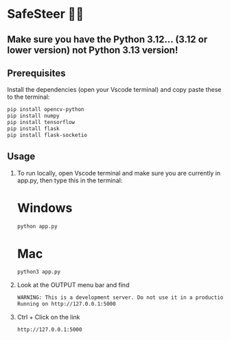 # SafeSteer 👀🚗

## Make sure you have the Python 3.12... (3.12 or lower version) not Python 3.13 version!

## Prerequisites

Install the dependencies (open your Vscode terminal) and copy paste these to the terminal:

```bash
pip install opencv-python
pip install numpy
pip install tensorflow
pip install flask
pip install flask-socketio
```

## Usage
1) To run locally, open Vscode terminal and make sure you are currently in app.py, then type this in the terminal:
   # Windows
   ```bash
   python app.py
   ```
   # Mac
   ```bash
   python3 app.py
   ```
2) Look at the OUTPUT menu bar and find
   ```bash
   WARNING: This is a development server. Do not use it in a production deployment. Use a production WSGI server instead.
   Running on http://127.0.0.1:5000
   ```
3) Ctrl + Click on the link
   ```bash
   http://127.0.0.1:5000
   ```
